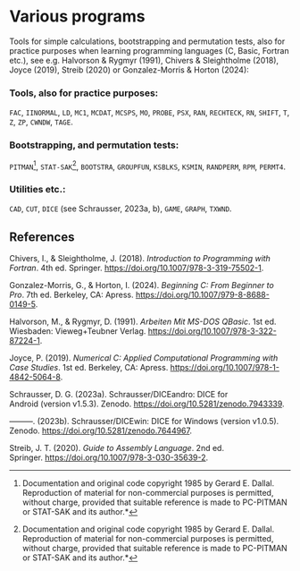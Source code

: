 # Various programs

Tools for simple calculations, bootstrapping and permutation tests, also for practice purposes when learning programming languages ​​(C, Basic, Fortran etc.), see e.g. Halvorson & Rygmyr (1991), Chivers & Sleightholme (2018), Joyce (2019), Streib (2020) or Gonzalez-Morris & Horton (2024):

### Tools, also for practice purposes:

`FAC`, `IINORMAL`, `LD`, `MC1`, `MCDAT`, `MCSPS`, `MO`, `PROBE`, `PSX`, `RAN`, `RECHTECK`, `RN`, `SHIFT`, `T`, `Z`, `ZP`, `CWNDW`, `TAGE`.

### Bootstrapping, and permutation tests:

`PITMAN`[^1], `STAT-SAK`[^1], `BOOTSTRA`, `GROUPFUN`, `KSBLKS`, `KSMIN`, `RANDPERM`, `RPM`, `PERMT4`.

### Utilities etc.:

`CAD`, `CUT`, `DICE` (see Schrausser, 2023a, b), `GAME`, `GRAPH`, `TXWND`.

## References

Chivers, I., & Sleightholme, J. (2018). *Introduction to Programming with Fortran*. 4th ed. Springer. https://doi.org/10.1007/978-3-319-75502-1.

Gonzalez-Morris, G., & Horton, I. (2024). *Beginning C: From Beginner to Pro*. 7th ed. Berkeley, CA: Apress. https://doi.org/10.1007/979-8-8688-0149-5.

Halvorson, M., & Rygmyr, D. (1991). *Arbeiten Mit MS-DOS QBasic*. 1st ed. Wiesbaden: Vieweg+Teubner Verlag. https://doi.org/10.1007/978-3-322-87224-1.

Joyce, P. (2019). *Numerical C: Applied Computational Programming with Case Studies*. 1st ed. Berkeley, CA: Apress. https://doi.org/10.1007/978-1-4842-5064-8.

Schrausser, D. G. (2023a). Schrausser/DICEandro: DICE for Android (version v1.5.3). Zenodo. https://doi.org/10.5281/zenodo.7943339.

———. (2023b). Schrausser/DICEwin: DICE for Windows (version v1.0.5). Zenodo. https://doi.org/10.5281/zenodo.7644967.

Streib, J. T. (2020). *Guide to Assembly Language*. 2nd ed. Springer. https://doi.org/10.1007/978-3-030-35639-2.

[^1]:Documentation and original code copyright 1985 by Gerard E. Dallal. Reproduction of material for non-commercial purposes is permitted, without charge, provided that suitable reference is made to PC-PITMAN or STAT-SAK and its author.*  
